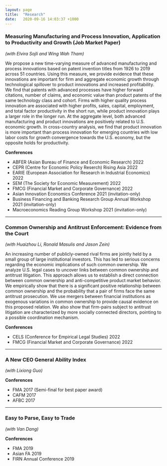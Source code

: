 ```yaml
---
layout: page
title:  "Research"
date:   2020-09-16 14:03:37 +1000
---
```


### Measuring Manufacturing and Process Innovation, Application to Productivity and Growth (Job Market Paper) 
*(with Elvira Sojli and Wing Wah Tham)*

We propose a new time-varying measure of advanced manufacturing and process innovations based on patent invention titles from 1926 to 2019 across 51 countries. Using this measure, we provide evidence that these innovations are important for firm and aggregate economic growth through technological spillover to product innovations and increased profitability. We find that patents with advanced processes have higher forward citations, number of claims, and economic value than product patents of the same technology class and cohort. Firms with higher quality process innovation are associated with higher profits, sales, capital, employment, and total factor productivity in the short run, while product innovation plays a larger role in the longer run. At the aggregate level, both advanced manufacturing and product innovations are positively related to U.S. economic growth. In cross-country analysis, we find that product innovation is more important than process innovation for emerging countries with low labor costs for growth convergence towards the U.S. economy, but the opposite holds for productivity. 

__Conferences__

  - ABFER (Asian Bureau of Finance and Economic Research) 2022
  - CEPR (Centre for Economic Policy Reserch) Rising Asia 2022
  - EARIE (European Association for Research in Industrial Economics) 2022
  - SEM (The Society for Economic Measurement) 2022
  - FMCG (Financial Market and Corporate Governance) 2022
  - Asian Innovation Economics Conference 2021 (invitation-only)
  - Business Financing and Banking Research Group Annual Workshop 2021 (invitation-only)
  - Macroeconomics Reading Group Workshop 2021 (invitation-only)
  <hr />

### Common Ownership and Antitrust Enforcement: Evidence from the Court 
*(with Huaizhou Li, Ronald Masulis and Jason Zein)*

An increasing number of publicly-owned rival firms are jointly held by a small group of large institutional investors. This has led to serious concerns regarding the economic implications of such common ownership. We analyze U.S. legal cases to uncover links between common ownership and antitrust litigation. This approach allows us to establish a direct connection between common ownership and anti-competitive product market behavior. We empirically show that there is a significant positive relationship between common ownership and the probability that a pair of firms face the same antitrust prosecution. We use mergers between financial institutions as exogenous variations in common ownership to provide causal evidence on this proposed relation. We also show that firm-pairs subject to antitrust litigation are characterized by more socially connected directors, pointing to a possible coordination mechanism.

__Conferences__

  - CELS (Conference for Empirical Legal Studies) 2022
  - FMCG (Financial Market and Corporate Governance) 2022
  <hr />

### A New CEO General Ability Index
*(with Lixiong Guo)*

__Conferences__
  - FMA 2017 (Semi-final for best paper award)
  - CAFM 2017
  - AFBC 2017
  <hr />

### Easy to Parse, Easy to Trade
*(with Van Dang)*

__Conferences__
  - FMA 2019 
  - Asian FA 2019
  - FIRN Annual Conference 2019

[jekyll-docs]: https://jekyllrb.com/docs/home
[jekyll-gh]:   https://github.com/jekyll/jekyll
[jekyll-talk]: https://talk.jekyllrb.com/
